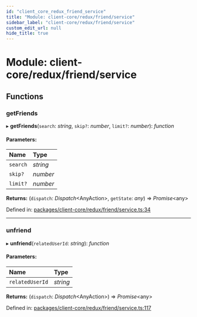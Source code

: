 ```yaml
---
id: "client_core_redux_friend_service"
title: "Module: client-core/redux/friend/service"
sidebar_label: "client-core/redux/friend/service"
custom_edit_url: null
hide_title: true
---
```


# Module: client-core/redux/friend/service

## Functions

### getFriends

▸ **getFriends**(`search`: *string*, `skip?`: *number*, `limit?`: *number*): *function*

#### Parameters:

Name | Type |
:------ | :------ |
`search` | *string* |
`skip?` | *number* |
`limit?` | *number* |

**Returns:** (`dispatch`: *Dispatch*<AnyAction\>, `getState`: *any*) => *Promise*<any\>

Defined in: [packages/client-core/redux/friend/service.ts:34](https://github.com/xr3ngine/xr3ngine/blob/5c3dcaef1/packages/client-core/redux/friend/service.ts#L34)

___

### unfriend

▸ **unfriend**(`relatedUserId`: *string*): *function*

#### Parameters:

Name | Type |
:------ | :------ |
`relatedUserId` | *string* |

**Returns:** (`dispatch`: *Dispatch*<AnyAction\>) => *Promise*<any\>

Defined in: [packages/client-core/redux/friend/service.ts:117](https://github.com/xr3ngine/xr3ngine/blob/5c3dcaef1/packages/client-core/redux/friend/service.ts#L117)
